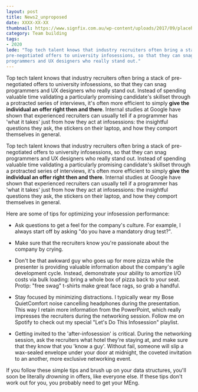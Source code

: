 ```yaml
---
layout: post
title: News2_unproposed
date: XXXX-XX-XX
thumbnail: https://www.signfix.com.au/wp-content/uploads/2017/09/placeholder-600x400.png
category: Team building
tags: 
- 2020
lede: "Top tech talent knows that industry recruiters often bring a stack of
pre-negotiated offers to university infosessions, so that they can snag
programmers and UX designers who really stand out."
---
```


Top tech talent knows that industry recruiters often bring a stack of
pre-negotiated offers to university infosessions, so that they can snag
programmers and UX designers who really stand out.  Instead of spending valuable
time validating a particularly promising candidate's skillset through a
protracted series of interviews, it's often more efficient to simply __give the
individual an offer right then and there__.  Internal studies at Google have shown
that experienced recruiters can usually tell if a programmer has 'what it takes'
just from how they act at infosessions: the insightful questions they ask, the
stickers on their laptop, and how they comport themselves in general.

<!-- more -->

Top tech talent knows that industry recruiters often bring a stack of
pre-negotiated offers to university infosessions, so that they can snag
programmers and UX designers who really stand out.  Instead of spending valuable
time validating a particularly promising candidate's skillset through a
protracted series of interviews, it's often more efficient to simply __give the
individual an offer right then and there__.  Internal studies at Google have shown
that experienced recruiters can usually tell if a programmer has 'what it takes'
just from how they act at infosessions: the insightful questions they ask, the
stickers on their laptop, and how they comport themselves in general.


Here are some of tips for optimizing your infosession performance:

- Ask questions to get a feel for the company's culture.  For example, I always
  start off by asking "do you have a mandatory drug test?".

- Make sure that the recruiters know you're passionate about the company by
  crying.  

- Don't be that awkward guy who goes up for more pizza while the presenter is
  providing valuable information about the company's agile development cycle.
  Instead, demonstrate your ability to amortize I/O costs via bulk loading:
  bring a whole box of pizza back to your seat.  Protip: "free swag" t-shirts
  make great face rags, so grab a handful.

- Stay focused by minimizing distractions.  I typically wear my Bose
  QuietComfort noise cancelling headphones during the presentation.  This way I
  retain more information from the PowerPoint, which really impresses the
  recruiters during the networking session.  Follow me on Spotify to check out
  my special "Let's Do This Infosession" playlist.

- Getting invited to the 'after-infosession' is critical.  During the networking
  session, ask the recruiters what hotel they're staying at, and make sure that
they know that you 'know a guy'.  Without fail, someone will slip a wax-sealed
envelope under your door at midnight, the coveted invitation to an another, more
exclusive networking event.  

If you follow these simple tips and brush up on your data structures, you'll
soon be literally *drowning* in offers, like everyone else.  If these tips don't
work out for you, you probably need to get your MEng.
